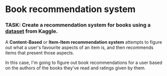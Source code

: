 # Book recommendation system
### **TASK:** Create a recommendation system for books using a [dataset](https://www.kaggle.com/zygmunt/goodbooks-10k) from Kaggle.

A **Content-Based** or **Item-Item recommendation system** attempts to figure out what a user's favourite aspects of an item is, and then recommends items that present those aspects.

In this case, I'm going to figure out book recommendations for a user based on the authors of the books they've read and ratings given by them.
